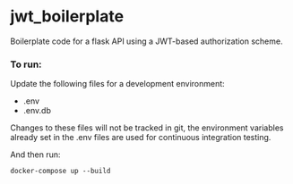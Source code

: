# jwt_boilerplate
Boilerplate code for a flask API using a JWT-based authorization scheme.

### To run:
Update the following files for a development environment:
- .env
- .env.db

Changes to these files will not be tracked in git, the environment variables already set in the .env files are used for continuous integration testing.  

And then run:
```
docker-compose up --build
```
